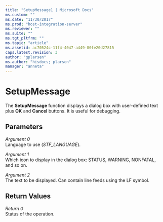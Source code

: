 ```yaml
---
title: "SetupMessage1 | Microsoft Docs"
ms.custom: ""
ms.date: "11/30/2017"
ms.prod: "host-integration-server"
ms.reviewer: ""
ms.suite: ""
ms.tgt_pltfrm: ""
ms.topic: "article"
ms.assetid: ac70524c-11f4-4047-a449-80fe20d27815
caps.latest.revision: 3
author: "gplarsen"
ms.author: "hisdocs; plarsen"
manager: "anneta"
---
```

# SetupMessage
The **SetupMessage** function displays a dialog box with user-defined text plus **OK** and **Cancel** buttons. It is useful for debugging.  
  
## Parameters  
 *Argument 0*  
 Language to use (*STF_LANGUAGE*).  
  
 *Argument 1*  
 Which icon to display in the dialog box: STATUS, WARNING, NONFATAL, and so on.  
  
 *Argument 2*  
 The text to be displayed. Can contain line feeds using the LF symbol.  
  
## Return Values  
 *Return 0*  
 Status of the operation.